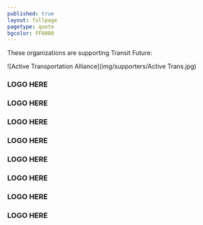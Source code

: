 ```yaml
---
published: true
layout: fullpage
pagetype: quote
bgcolor: FF8000
---
```


These organizations are supporting Transit Future:

![Active Transportation Alliance](img/supporters/Active Trans.jpg)
### LOGO HERE	
### LOGO HERE

### LOGO HERE

### LOGO HERE

### LOGO HERE

### LOGO HERE

### LOGO HERE

### LOGO HERE